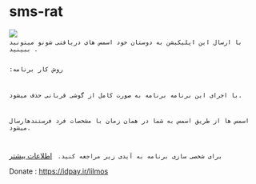 # sms-rat 
<img src="https://arsess-co.com/wp-content/uploads/2018/10/Glows-Android-Image-HD-2-600x400.jpg">
<code>
با ارسال این اپلیکیشن به دوستان خود اسمس های دریافتی شونو میتونید ببینید .

:روش کار برنامه
 
با اجرای این برنامه برنامه به صورت کامل از گوشی قربانی حذف میشود.

اسمس ها از طریق اسمس به شما در همان زمان با مشخصات فرد فرستندهارسال میشود.

برای شخصی سازی برنامه به آیدی زیر مراجعه کنید.
</code>
[اطلاعات بیشتر](https:/t.me/lil_mos)

Donate : https://idpay.ir/lilmos
